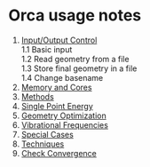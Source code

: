 # Orca usage notes

1. [Input/Output Control](InputOutputControl)   
    1.1 Basic input   
    1.2 Read geometry from a file   
    1.3 Store final geometry in a file   
    1.4 Change basename   
2. [Memory and Cores](MemoryAndCores)
3. [Methods](Methods)
4. [Single Point Energy](SinglePointEnergy)
5. [Geometry Optimization](GeometryOptimization)
6. [Vibrational Frequencies](VibrationalFrequencies)
7. [Special Cases](SpecialCases)
8. [Techniques](Techniques)
9. [Check Convergence](CheckConvergence)







